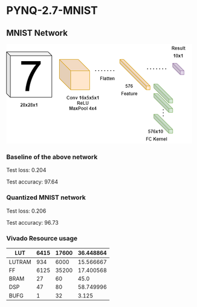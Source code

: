 # PYNQ-2.7-MNIST

## MNIST Network
![MNIST Layers](image/mnist_layers.png)

### Baseline of the above network
Test loss: 0.204

Test accuracy: 97.64

### Quantized MNIST network

Test loss: 0.206

Test accuracy: 96.73

### Vivado Resource usage

| LUT    | 6415 | 17600 | 36.448864 |
|--------|------|-------|-----------|
| LUTRAM | 934  | 6000  | 15.566667 |
| FF     | 6125 | 35200 | 17.400568 |
| BRAM   | 27   | 60    | 45.0      |
| DSP    | 47   | 80    | 58.749996 |
| BUFG   | 1    | 32    | 3.125     |

